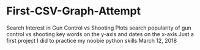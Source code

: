 # First-CSV-Graph-Attempt
Search Interest in Gun Control vs Shooting
Plots search popularity of gun control vs shooting key words on the y-axis and dates on the x-axis
Just a first project I did to practice my noobie python skills
March 12, 2018
